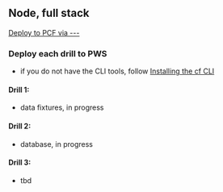 ## Node, full stack
[Deploy to PCF via ---](---)

### Deploy each drill to PWS
- if you do not have the CLI tools,
follow [Installing the cf CLI ](https://docs.cloudfoundry.org/cf-cli/install-go-cli.html)


#### Drill 1:
- data fixtures, in progress


#### Drill 2:
- database, in progress


#### Drill 3:
  - tbd

